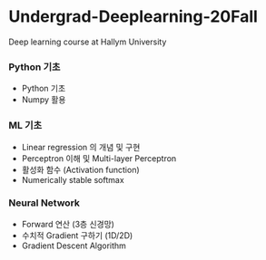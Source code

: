 # Undergrad-Deeplearning-20Fall
Deep learning course at Hallym University

### Python 기초
- Python 기초
- Numpy 활용

### ML 기초
- Linear regression 의 개념 및 구현
- Perceptron 이해 및 Multi-layer Perceptron
- 활성화 함수 (Activation function)
- Numerically stable softmax

### Neural Network
- Forward 연산 (3층 신경망)
- 수치적 Gradient 구하기 (1D/2D)
- Gradient Descent Algorithm
